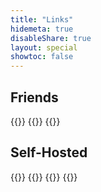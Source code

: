 ```yaml
---
title: "Links"
hidemeta: true
disableShare: true
layout: special
showtoc: false
---
```


## Friends

{{<friendLink logo="https://blog.kimiblock.top/img/Logo.webp" title="Kimiblock's Blog" word="Who host kimiblock.top" url="https://blog.kimiblock.top/">}}
{{<friendLink logo="https://lab.imgb.space/img/avatar_huf1b4a994853c6237c44a844673bf4be9_19957_288x288_fill_box_center_3.png" title="Mare Infinitus" word="A grassblock without name" url="https://lab.imgb.space/">}}
{{<friendLink logo="https://b2-img.yurzi.cc/2024/03/28/6605654b3534e.webp" title="ShadowRZ's Blog" word="Where something happens." url="https://shadowrz.github.io/blog/">}}

## Self-Hosted

{{<friendLink logo="https://img.yurzi.net/favicon.ico" title="Yurzi's Image Repo" word="Fox and cat will keep your image" url="https://img.yurzi.net/">}}
{{<friendLink logo="https://cloud.yurzi.net/static/img/cloudreve.svg" title="Yurzi Cloud" word="Fox and cat will keep your data" url="https://cloud.yurzi.net/">}}
{{<friendLink logo="https://pwd.yurzi.net/favicon.ico" title="Yurzi's Vaultwarden" word="Fox and cat will keep your password" url="https://pwd.yurzi.net/">}}
{{<friendLink logo="https://push.yurzi.net/static/media/ntfy-d7abf07b.svg" title="Yurzi's Ntfy" word="Fox and cat will notify you" url="https://push.yurzi.net/">}}
